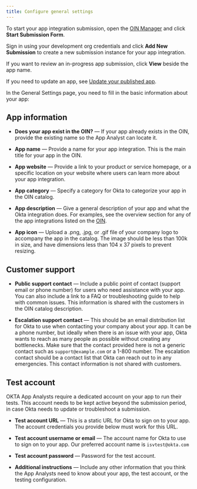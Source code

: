 ```yaml
---
title: Configure general settings
---
```


To start your app integration submission, open the [OIN Manager](https://oinmanager.okta.com) and click **Start Submission Form**.

Sign in using your development org credentials and click **Add New Submission** to create a new submission instance for your app integration.

If you want to review an in-progress app submission, click **View** beside the app name.

If you need to update an app, see [Update your published app](/docs/guides/submit-app/update-submission).

In the General Settings page, you need to fill in the basic information about your app:

## App information

* **Does your app exist in the OIN?** &mdash; If your app already exists in the OIN, provide the existing name so the App Analyst can locate it.

* **App name** &mdash; Provide a name for your app integration. This is the main title for your app in the OIN.

* **App website** &mdash; Provide a link to your product or service homepage, or a specific location on your website where users can learn more about your app integration.

* **App category** &mdash; Specify a category for Okta to categorize your app in the OIN catalog.

* **App description** &mdash; Give a general description of your app and what the Okta integration does. For examples, see the overview section for any of the app integrations listed on the [OIN](https://www.okta.com/integrations/).

* **App icon** &mdash; Upload a .png, .jpg, or .gif file of your company logo to accompany the app in the catalog. The image should be less than 100k in size, and have dimensions less than 104 x 37 pixels to prevent resizing.

## Customer support

* **Public support contact** &mdash; Include a public point of contact (support email or phone number) for users who need assistance with your app. You can also include a link to a FAQ or troubleshooting guide to help with common issues. This information is shared with the customers in the OIN catalog description.

* **Escalation support contact** &mdash; This should be an email distribution list for Okta to use when contacting your company about your app. It can be a phone number, but ideally when there is an issue with your app, Okta wants to reach as many people as possible without creating any bottlenecks. Make sure that the contact provided here is not a generic contact such as `support@example.com` or a 1-800 number. The escalation contact should be a contact list that Okta can reach out to in any emergencies. This contact information is not shared with customers.

## Test account

OKTA App Analysts require a dedicated account on your app to run their tests. This account needs to be kept active beyond the submission period, in case Okta needs to update or troubleshoot a submission.

* **Test account URL** &mdash; This is a static URL for Okta to sign on to your app. The account credentials you provide below must work for this URL.

* **Test account username or email** &mdash; The account name for Okta to use to sign on to your app. Our preferred account name is `isvtest@okta.com`

* **Test account password** &mdash; Password for the test account.

* **Additional instructions** &mdash; Include any other information that you think the App Analysts need to know about your app, the test account, or the testing configuration.

<NextSectionLink/>
